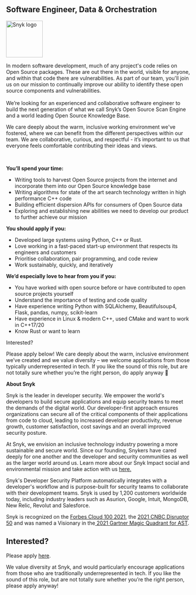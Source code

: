 Software Engineer, Data & Orchestration
---

<img src="https://res.cloudinary.com/snyk/image/upload/v1537345894/press-kit/brand/logo-black.png" width="100" alt="Snyk logo" />

<p><span style="font-weight: 400;">In modern software development, much of any project's code relies on </span><span style="font-weight: 400;">Open Source</span><span style="font-weight: 400;"> packages. These are out there in the world, visible for anyone, and within that code there are vulnerabilities. As part of our team, you'll join us on our mission to continually improve our ability to identify these open source components and vulnerabilities. </span><span style="font-weight: 400;"><br></span><span style="font-weight: 400;"><br></span><span style="font-weight: 400;">We’re looking for an experienced and collaborative software engineer to build the next generation of what we call Snyk’s Open Source Scan Engine and a world leading Open Source Knowledge Base.</span></p>
<p><span style="font-weight: 400;">We care deeply about the warm, inclusive working environment we've fostered, where we can benefit from the different perspectives within our team. We are collaborative, curious, and respectful - it’s important to us that everyone feels comfortable contributing their ideas and views.</span></p>
<p>&nbsp;</p>
<p><strong>You’ll spend your time:</strong><strong><br></strong></p>
<ul>
<li style="font-weight: 400;"><span style="font-weight: 400;">Writing tools to harvest </span><span style="font-weight: 400;">Open Source</span><span style="font-weight: 400;"> projects from the internet and incorporate them into our </span><span style="font-weight: 400;">Open Source</span><span style="font-weight: 400;"> knowledge base</span></li>
<li style="font-weight: 400;"><span style="font-weight: 400;">Writing algorithms for state of the art search technology written in high performance C++ code</span></li>
<li style="font-weight: 400;"><span style="font-weight: 400;">Building efficient dispersion APIs for consumers of Open Source data&nbsp;&nbsp;</span></li>
<li style="font-weight: 400;"><span style="font-weight: 400;">Exploring and establishing new abilities we need to develop our product to further achieve our mission</span><span style="font-weight: 400;"><br></span></li>
</ul>
<p><strong>You should apply if you:</strong><strong><br></strong></p>
<ul>
<li style="font-weight: 400;"><span style="font-weight: 400;">Developed large systems using Python, C++ or Rust.</span></li>
<li style="font-weight: 400;"><span style="font-weight: 400;">Love working in a fast-paced start-up environment that respects its engineers and customers</span></li>
<li style="font-weight: 400;"><span style="font-weight: 400;">Prioritise collaboration, pair programming, and code review</span></li>
<li style="font-weight: 400;"><span style="font-weight: 400;">Work sustainably, quickly, and iteratively</span></li>
</ul>
<p><strong>We’d especially love to hear from you if you:</strong></p>
<ul>
<li style="font-weight: 400;"><span style="font-weight: 400;">You have worked with open source before or have contributed to open source projects yourself</span></li>
<li style="font-weight: 400;"><span style="font-weight: 400;">Understand the importance of testing and code quality</span></li>
<li style="font-weight: 400;"><span style="font-weight: 400;">Have experience writing Python with SQLAlchemy, Beautifulsoup4, Flask, pandas, numpy, scikit-learn</span></li>
<li style="font-weight: 400;"><span style="font-weight: 400;">Have experience in Linux &amp; modern C++, used CMake and want to work in C++17/20</span></li>
<li style="font-weight: 400;"><span style="font-weight: 400;">Know Rust or want to learn</span></li>
</ul>
<p><span style="font-weight: 400;">Interested?</span></p>
<p><span style="font-weight: 400;">Please apply below! We care deeply about the warm, inclusive environment we’ve created and we value diversity – we welcome applications from those typically underrepresented in tech. If you like the sound of this role, but are not totally sure whether you’re the right person, do apply anyway 🙂</span></p><div class="content-conclusion"><p><strong>About Snyk</strong></p>
<p><span style="font-weight: 400;">Snyk is the leader in developer security. We empower the world's developers to build secure applications and equip security teams to meet the demands of the digital world. Our developer-first approach ensures organizations can secure all of the critical components of their applications from code to cloud, leading to increased developer productivity, revenue growth, customer satisfaction, cost savings and an overall improved security posture.&nbsp;</span></p>
<p><span style="font-weight: 400;">At Snyk, we envision an inclusive technology industry powering a more sustainable and secure world.</span> <span style="font-weight: 400;">Since our founding, Snykers have cared deeply for one another and the developer and security communities as well as the larger world around us. Learn more about our Snyk Impact social and environmental mission and take action with us </span><a href="https://snyk.io/about/snyk-impact/"><span style="font-weight: 400;">here.</span></a></p>
<p><span style="font-weight: 400;">Snyk's Developer Security Platform automatically integrates with a developer's workflow and is purpose-built for security teams to collaborate with their development teams. Snyk is used by 1,200 customers worldwide today, including industry leaders such as Asurion, Google, Intuit, MongoDB, New Relic, Revolut and Salesforce.</span></p>
<p><span style="font-weight: 400;">Snyk is recognized on the </span><a href="https://www.forbes.com/cloud100/#6f24b5ba5f94"><span style="font-weight: 400;">Forbes Cloud 100 2021</span></a><span style="font-weight: 400;">, the </span><a href="https://www.cnbc.com/2021/05/25/these-are-the-2021-cnbc-disruptor-50-companies.html"><span style="font-weight: 400;">2021 CNBC Disruptor 50</span></a><span style="font-weight: 400;"> and was named a Visionary in the</span><a href="https://snyk.io/blog/snyk-visionary-2021-gartner-magic-quadrant-for-ast/"><span style="font-weight: 400;"> 2021 Gartner Magic Quadrant for AST</span></a><span style="font-weight: 400;">.</span></p></div>

Interested?
---

Please apply [here](https://boards.greenhouse.io/snyk/jobs/5870079002#app).

We value diversity at Snyk, and would particularly encourage applications from those who are traditionally underrepresented in tech.
If you like the sound of this role, but are not totally sure whether you’re the right person, please apply anyway!

